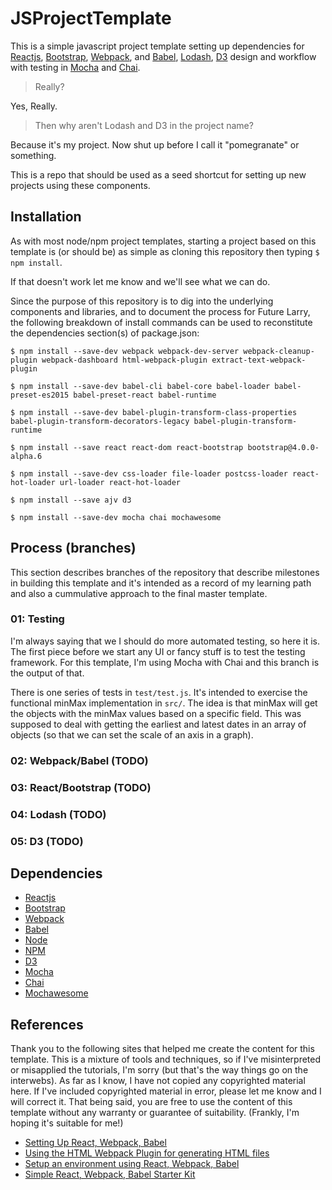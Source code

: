 # JSProjectTemplate

This is a simple javascript project template setting up dependencies for [Reactjs], [Bootstrap], [Webpack], and [Babel], [Lodash], [D3] design and workflow with testing in [Mocha] and [Chai]. 

> Really? 

Yes, Really. 
> Then why aren't Lodash and D3 in the project name? 

Because it's my project. Now shut up before I call it "pomegranate" or something.

This is a repo that should be used as a seed shortcut for setting up new projects using these components. 


## Installation

As with most node/npm project templates, starting a project based on this template is (or should be) as simple as cloning this repository then typing ` $ npm install `.

If that doesn't work let me know and we'll see what we can do.

Since the purpose of this repository is to dig into the underlying components and libraries, and to document the process for Future Larry, the following breakdown of install commands can be used to reconstitute the dependencies section(s) of package.json:


```
$ npm install --save-dev webpack webpack-dev-server webpack-cleanup-plugin webpack-dashboard html-webpack-plugin extract-text-webpack-plugin

$ npm install --save-dev babel-cli babel-core babel-loader babel-preset-es2015 babel-preset-react babel-runtime

$ npm install --save-dev babel-plugin-transform-class-properties babel-plugin-transform-decorators-legacy babel-plugin-transform-runtime 

$ npm install --save react react-dom react-bootstrap bootstrap@4.0.0-alpha.6

$ npm install --save-dev css-loader file-loader postcss-loader react-hot-loader url-loader react-hot-loader

$ npm install --save ajv d3

$ npm install --save-dev mocha chai mochawesome

```


## Process (branches)
This section describes branches of the repository that describe milestones in building this template and it's intended as a record of my learning path and also a cummulative approach to the final master template.

### 01: Testing
I'm always saying that we I should do more automated testing, so here it is. The first piece before we start any UI or fancy stuff is to test the testing framework. For this template, I'm using Mocha with Chai and this branch is the output of that.

There is one series of tests in `test/test.js`. It's intended to exercise the functional minMax implementation in `src/`. The idea is that minMax will get the objects with the minMax values based on a specific field. This was supposed to deal with getting the earliest and latest dates in an array of objects (so that we can set the scale of an axis in a graph).

### 02: Webpack/Babel (TODO)

### 03: React/Bootstrap (TODO)

### 04: Lodash (TODO)

### 05: D3 (TODO)







## Dependencies
* [Reactjs]
* [Bootstrap]
* [Webpack]
* [Babel]
* [Node]
* [NPM]
* [D3]
* [Mocha]
* [Chai]
* [Mochawesome]


## References
Thank you to the following sites that helped me create the content for this template. This is a mixture of tools and techniques, so if I've misinterpreted or misapplied the tutorials, I'm sorry (but that's the way things go on the interwebs). As far as I know, I have not copied any copyrighted material here. If I've included copyrighted material in error, please let me know and I will correct it. That being said, you are free to use the content of this template without any warranty or guarantee of suitability. (Frankly, I'm hoping it's suitable for me!)

* [Setting Up React, Webpack, Babel]
* [Using the HTML Webpack Plugin for generating HTML files]
* [Setup an environment using React, Webpack, Babel]
* [Simple React, Webpack, Babel Starter Kit]



[Setting Up React, Webpack, Babel]: https://scotch.io/tutorials/setup-a-react-environment-using-webpack-and-babel
[Reactjs]:  https://facebook.github.io/react/
[Bootstrap]: https://v4-alpha.getbootstrap.com/ 
[Webpack]: https://webpack.github.io/
[Babel]: https://babeljs.io/
[Node]: https://nodejs.org/en/
[NPM]: https://www.npmjs.com/
[Lodash]: https://lodash.com/
[D3]: https://d3js.org/
[Using the HTML Webpack Plugin for generating HTML files]: https://javascriptplayground.com/blog/2016/07/webpack-html-plugin/
[Setup an environment using React, Webpack, Babel]: https://scotch.io/tutorials/setup-a-react-environment-using-webpack-and-babel
[Simple React, Webpack, Babel Starter Kit]: https://github.com/alicoding/react-webpack-babel
[Mocha]: https://mochajs.org/
[Chai]: http://chaijs.com/
[Mochawesome]: https://www.npmjs.com/package/mochawesome